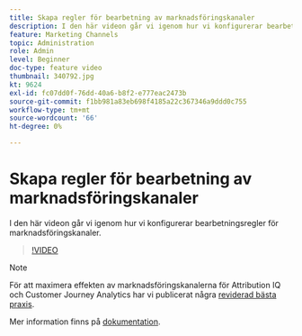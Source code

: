 ```yaml
---
title: Skapa regler för bearbetning av marknadsföringskanaler
description: I den här videon går vi igenom hur vi konfigurerar bearbetningsregler för marknadsföringskanaler.
feature: Marketing Channels
topic: Administration
role: Admin
level: Beginner
doc-type: feature video
thumbnail: 340792.jpg
kt: 9624
exl-id: fc07dd0f-76dd-40a6-b8f2-e777eac2473b
source-git-commit: f1bb981a83eb698f4185a22c367346a9ddd0c755
workflow-type: tm+mt
source-wordcount: '66'
ht-degree: 0%

---
```


# Skapa regler för bearbetning av marknadsföringskanaler

I den här videon går vi igenom hur vi konfigurerar bearbetningsregler för marknadsföringskanaler.

>[!VIDEO](https://video.tv.adobe.com/v/340792/?quality=12&learn=on)

>[!NOTE]
>
>För att maximera effekten av marknadsföringskanalerna för Attribution IQ och Customer Journey Analytics har vi publicerat några [reviderad bästa praxis](https://experienceleague.adobe.com/docs/analytics/components/marketing-channels/mchannel-best-practices.html?lang=en).

Mer information finns på [dokumentation](https://experienceleague.adobe.com/docs/analytics/admin/admin-tools/manage-report-suites/edit-report-suite/marketing-channels/c-rules.html?lang=en).
